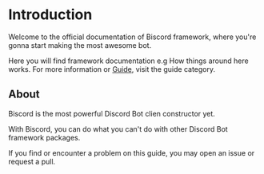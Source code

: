 # Introduction 

Welcome to the official documentation of Biscord framework, where you're gonna start making the most awesome bot.

Here you will find framework documentation e.g How things around here works. For more information or [Guide](https://biscord.js.org/guide/), visit the guide category.

## About

Biscord is the most powerful Discord Bot clien constructor yet.

With Biscord, you can do what you can't do with other Discord Bot framework packages.

If you find or encounter a problem on this guide, you may open an issue or request a pull.